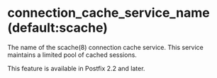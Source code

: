 # connection_cache_service_name (default:scache) 

 The name of the scache(8) connection cache service.  This service
maintains a limited pool of cached sessions.  

 This feature is available in Postfix 2.2 and later. 


